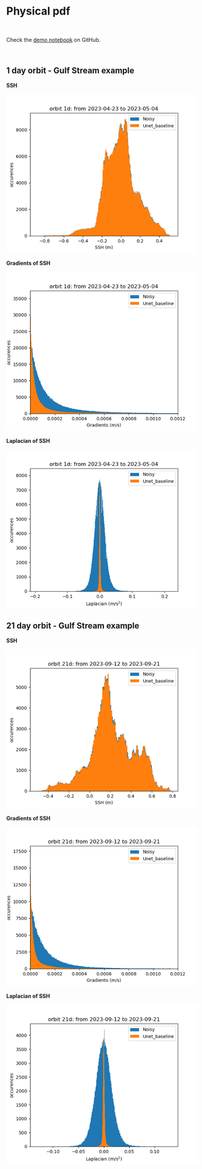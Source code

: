 # Physical pdf

<br>
 
Check the [demo notebook](https://github.com/ocean-data-challenges/2024b_DC_SWOTdenoising/blob/main/notebooks_demos/demo_pdfvars_swot.ipynb) on GitHub. 

<br> 

 

## 1 day orbit - Gulf Stream example

**SSH**

![1d GS ssh](../gallery/pdf_Unet_baseline_GS_1d_ssh.png)

**Gradients of SSH**

![1d GS ssh](../gallery/pdf_Unet_baseline_GS_1d_grad.png)

**Laplacian of SSH** 

![1d GS ssh](../gallery/pdf_Unet_baseline_GS_1d_lapl.png)

## 21 day orbit - Gulf Stream example
 
**SSH**

![1d GS ssh](../gallery/pdf_Unet_baseline_GS_21d_ssh.png)

**Gradients of SSH**

![1d GS ssh](../gallery/pdf_Unet_baseline_GS_21d_grad.png)

**Laplacian of SSH** 

![1d GS ssh](../gallery/pdf_Unet_baseline_GS_21d_lapl.png)

<br> 
 
<br>

